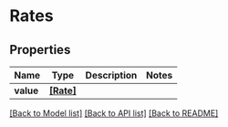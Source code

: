 # Rates

## Properties
Name | Type | Description | Notes
------------ | ------------- | ------------- | -------------
**value** | [**[Rate]**](Rate.md) |  | 

[[Back to Model list]](../README.md#documentation-for-models) [[Back to API list]](../README.md#documentation-for-api-endpoints) [[Back to README]](../README.md)


